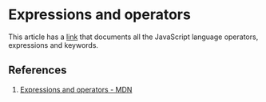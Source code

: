 # Expressions and operators

This article has a [link](https://developer.mozilla.org/en-US/docs/Web/JavaScript/Reference/Operators) that documents all the JavaScript language operators, expressions and keywords.

## References

1. [Expressions and operators - MDN](https://developer.mozilla.org/en-US/docs/Web/JavaScript/Reference/Operators)